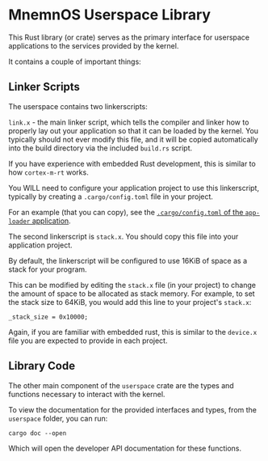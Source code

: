 # MnemnOS Userspace Library

This Rust library (or crate) serves as the primary interface for userspace applications to the services provided by the kernel.

It contains a couple of important things:

## Linker Scripts

The userspace contains two linkerscripts:

`link.x` - the main linker script, which tells the compiler and linker how to properly lay out your application so that it can be loaded by the kernel. You typically should not ever modify this file, and it will be copied automatically into the build directory via the included `build.rs` script.

If you have experience with embedded Rust development, this is similar to how `cortex-m-rt` works.

You WILL need to configure your application project to use this linkerscript, typically by creating a `.cargo/config.toml` file in your project.

For an example (that you can copy), see the [`.cargo/config.toml` of the `app-loader` application](../apps/app-loader/.cargo/config.toml).

The second linkerscript is `stack.x`. You should copy this file into your application project.

By default, the linkerscript will be configured to use 16KiB of space as a stack for your program.

This can be modified by editing the `stack.x` file (in your project) to change the amount of space to be allocated as stack memory. For example, to set the stack size to 64KiB, you would add this line to your project's `stack.x`:

```
_stack_size = 0x10000;
```

Again, if you are familiar with embedded rust, this is similar to the `device.x` file you are expected to provide in each project.

## Library Code

The other main component of the `userspace` crate are the types and functions necessary to interact with the kernel.

To view the documentation for the provided interfaces and types, from the `userspace` folder, you can run:

```shell
cargo doc --open
```

Which will open the developer API documentation for these functions.
